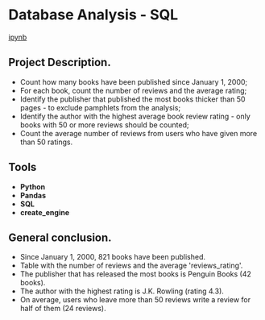# Database Analysis - SQL

[ipynb](https://github.com/josephbaib/da_portfolio/blob/main/final_sql/final_sql.ipynb)

## Project Description.

- Count how many books have been published since January 1, 2000;
- For each book, count the number of reviews and the average rating;
- Identify the publisher that published the most books thicker than 50 pages - to exclude pamphlets from the analysis;
- Identify the author with the highest average book review rating - only books with 50 or more reviews should be counted;
- Count the average number of reviews from users who have given more than 50 ratings.

## Tools ##

- **Python**
- **Pandas**
- **SQL**
- **create_engine**

##

## General conclusion.

- Since January 1, 2000, 821 books have been published.
- Table with the number of reviews and the average 'reviews_rating'.
- The publisher that has released the most books is Penguin Books (42 books).
- The author with the highest rating is J.K. Rowling (rating 4.3).
- On average, users who leave more than 50 reviews write a review for half of them (24 reviews).